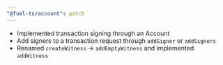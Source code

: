 ```yaml
---
"@fuel-ts/account": patch
---
```


- Implemented transaction signing through an Account
- Add signers to a transaction request through `addSigner` or `addSigners`
- Renamed `createWitness` -> `addEmptyWitness` and implemented `addWitness`
